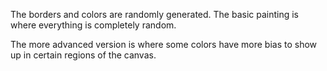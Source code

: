 The borders and colors are randomly generated. The basic painting is where everything is completely random. 

The more advanced version is where some colors have more bias to show up in certain regions of the canvas.
